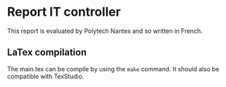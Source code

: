 # Report IT controller
This report is evaluated by Polytech Nantes and so written in French.

## LaTex compilation
The main.tex can be compile by using the ``make`` command. It should also be compatible with TexStudio.